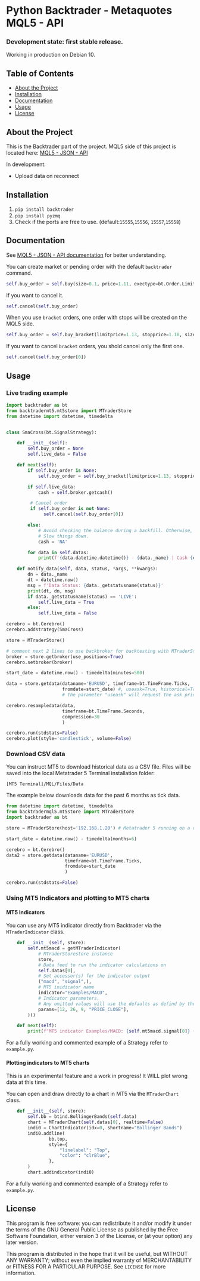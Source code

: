 # Python Backtrader - Metaquotes MQL5 - API

### Development state: first stable release.

Working in production on Debian 10.

## Table of Contents

- [About the Project](#about-the-project)
- [Installation](#installation)
- [Documentation](#documentation)
- [Usage](#usage)
- [License](#license)

## About the Project

This is the Backtrader part of the project. MQL5 side of this project is located here: [MQL5 - JSON - API](https://github.com/khramkov/MQL5-JSON-API)

In development:

- Upload data on reconnect

## Installation

1. `pip install backtrader`
2. `pip install pyzmq`
3. Check if the ports are free to use. (default:`15555`,`15556`, `15557`,`15558`)

## Documentation

See [MQL5 - JSON - API documentation](https://github.com/khramkov/MQL5-JSON-API) for better understanding.

You can create market or pending order with the default `backtrader` command.

```python
self.buy_order = self.buy(size=0.1, price=1.11, exectype=bt.Order.Limit)
```

If you want to cancel it.

```python
self.cancel(self.buy_order)
```

When you use `bracket` orders, one order with stops will be created on the MQL5 side.

```python
self.buy_order = self.buy_bracket(limitprice=1.13, stopprice=1.10, size=0.1, exectype=bt.Order.Market)
```

If you want to cancel `bracket` orders, you shold cancel only the first one.

```python
self.cancel(self.buy_order[0])
```

## Usage

### Live trading example

```python
import backtrader as bt
from backtradermt5.mt5store import MTraderStore
from datetime import datetime, timedelta


class SmaCross(bt.SignalStrategy):

    def __init__(self):
        self.buy_order = None
        self.live_data = False

    def next(self):
        if self.buy_order is None:
            self.buy_order = self.buy_bracket(limitprice=1.13, stopprice=1.10, size=0.1, exectype=bt.Order.Market)

        if self.live_data:
            cash = self.broker.getcash()

		 # Cancel order
		 if self.buy_order is not None:
			  self.cancel(self.buy_order[0])

        else:
            # Avoid checking the balance during a backfill. Otherwise, it will
            # Slow things down.
            cash = 'NA'

        for data in self.datas:
            print(f'{data.datetime.datetime()} - {data._name} | Cash {cash} | O: {data.open[0]} H: {data.high[0]} L: {data.low[0]} C: {data.close[0]} V:{data.volume[0]}')

    def notify_data(self, data, status, *args, **kwargs):
        dn = data._name
        dt = datetime.now()
        msg = f'Data Status: {data._getstatusname(status)}'
        print(dt, dn, msg)
        if data._getstatusname(status) == 'LIVE':
            self.live_data = True
        else:
            self.live_data = False

cerebro = bt.Cerebro()
cerebro.addstrategy(SmaCross)

store = MTraderStore()

# comment next 2 lines to use backbroker for backtesting with MTraderStore
broker = store.getbroker(use_positions=True)
cerebro.setbroker(broker)

start_date = datetime.now() - timedelta(minutes=500)

data = store.getdata(dataname='EURUSD', timeframe=bt.TimeFrame.Ticks,
                     fromdate=start_date) #, useask=True, historical=True)
                     # the parameter "useask" will request the ask price insetad if the default bid price

cerebro.resampledata(data,
                     timeframe=bt.TimeFrame.Seconds,
                     compression=30
                     )

cerebro.run(stdstats=False)
cerebro.plot(style='candlestick', volume=False)
```

### Download CSV data

You can instruct MT5 to download historical data as a CSV file. Files will be saved into the local Metatrader 5 Terminal installation folder:

`[MT5 Terminal]/MQL/Files/Data`

The example below downloads data for the past 6 months as tick data.

```python
from datetime import datetime, timedelta
from backtradermql5.mt5store import MTraderStore
import backtrader as bt

store = MTraderStore(host='192.168.1.20') # Metatrader 5 running on a diffenet host

start_date = datetime.now() - timedelta(months=6)

cerebro = bt.Cerebro()
data2 = store.getdata(dataname='EURUSD',
                      timeframe=bt.TimeFrame.Ticks,
                      fromdate=start_date
                      )

cerebro.run(stdstats=False)
```

### Using MT5 Indicators and plotting to MT5 charts

#### MT5 Indicators

You can use any MT5 indicator directly from Backtrader via the `MTraderIndicator` class.

```python
    def __init__(self, store):
        self.mt5macd = getMTraderIndicator(
            # MTraderStorestore instance
            store,
            # Data feed to run the indicator calculations on
            self.datas[0],
            # Set accessor(s) for the indicator output
            ("macd", "signal",),
            # MT5 inidicator name
            indicator="Examples/MACD",
            # Indicator parameters.
            # Any omitted values will use the defaults as defind by the indicator
            params=[12, 26, 9, "PRICE_CLOSE"],
        )()

    def next(self):
        print(f"MT5 indicator Examples/MACD: {self.mt5macd.signal[0]} {self.mt5macd.macd[0]}")
```

For a fully working and commented example of a Strategy refer to `example.py`.

#### Plotting indicators to MT5 charts

This is an experimental feature and a work in progress! It WILL plot wrong data at this time.

You can open and draw directly to a chart in MT5 via the `MTraderChart` class.

```python
    def __init__(self, store):
        self.bb = btind.BollingerBands(self.data)
        chart = MTraderChart(self.datas[0], realtime=False)
        indi0 = ChartIndicator(idx=0, shortname="Bollinger Bands")
        indi0.addline(
                bb.top,
                style={
                    "linelabel": "Top",
                    "color": "clrBlue",
                },
        )
        chart.addindicator(indi0)
```

For a fully working and commented example of a Strategy refer to `example.py`.

## License

This program is free software: you can redistribute it and/or modify it under the terms of the GNU General Public License as published by the Free Software Foundation, either version 3 of the License, or (at your option) any later version.

This program is distributed in the hope that it will be useful, but WITHOUT ANY WARRANTY; without even the implied warranty of MERCHANTABILITY or FITNESS FOR A PARTICULAR PURPOSE. See `LICENSE` for more information.

```

```
